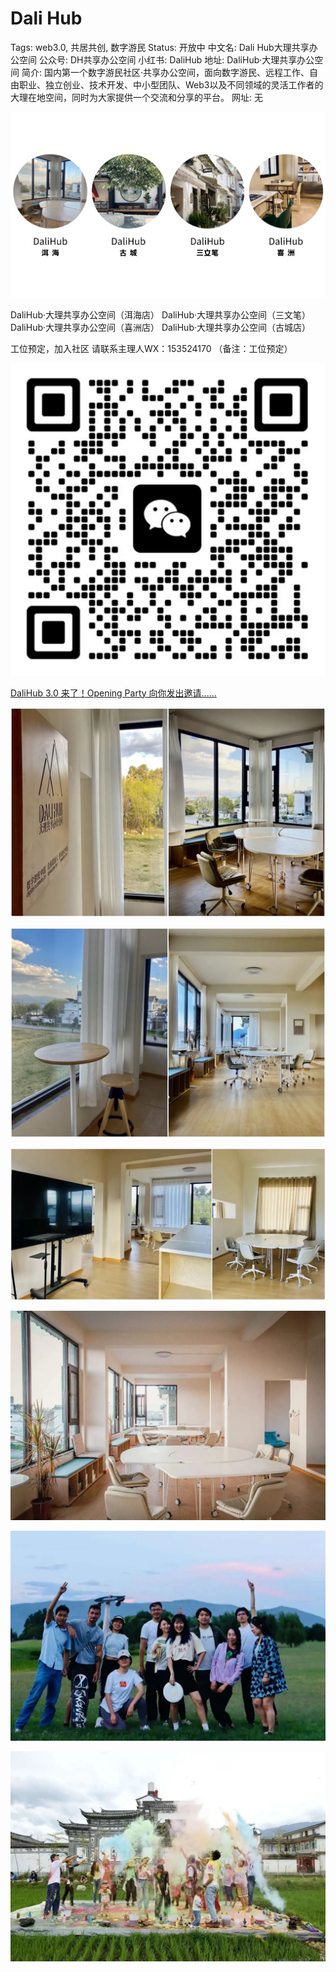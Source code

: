 # Dali Hub

Tags: web3.0, 共居共创, 数字游民
Status: 开放中
中文名: Dali Hub大理共享办公空间
公众号: DH共享办公空间
小红书: DaliHub
地址: DaliHub·大理共享办公空间
简介: 国内第一个数字游民社区·共享办公空间，面向数字游民、远程工作、自由职业、独立创业、技术开发、中小型团队、Web3以及不同领域的灵活工作者的大理在地空间，同时为大家提供一个交流和分享的平台。
网址: 无

![Untitled](Dali%20Hub%20048942b0e0ea4b2babd782be4a582dc8/Untitled.png)

DaliHub·大理共享办公空间（洱海店）
DaliHub·大理共享办公空间（三文笔）
DaliHub·大理共享办公空间（喜洲店）
DaliHub·大理共享办公空间（古城店）

工位预定，加入社区 请联系主理人WX：153524170
（备注：工位预定）

![Untitled](Dali%20Hub%20048942b0e0ea4b2babd782be4a582dc8/Untitled%201.png)

[DaliHub 3.0 来了！Opening Party 向你发出邀请......](https://www.notion.so/DaliHub-3-0-Opening-Party-b706deda08314c1a8591d837d2c60866?pvs=21)

![WechatIMG98.jpg](Dali%20Hub%20048942b0e0ea4b2babd782be4a582dc8/WechatIMG98.jpg)

![WechatIMG99.jpg](Dali%20Hub%20048942b0e0ea4b2babd782be4a582dc8/WechatIMG99.jpg)

![WechatIMG100.jpg](Dali%20Hub%20048942b0e0ea4b2babd782be4a582dc8/WechatIMG100.jpg)

![WechatIMG101.jpg](Dali%20Hub%20048942b0e0ea4b2babd782be4a582dc8/WechatIMG101.jpg)

![WechatIMG102.jpg](Dali%20Hub%20048942b0e0ea4b2babd782be4a582dc8/WechatIMG102.jpg)

![WechatIMG103.jpg](Dali%20Hub%20048942b0e0ea4b2babd782be4a582dc8/WechatIMG103.jpg)